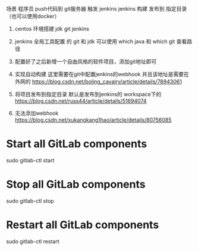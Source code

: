 场景
程序员 push代码到 git服务器
触发 jenkins 
jenkins 构建 发布到 指定目录（也可以使用docker）

1. centos 环境搭建
jdk  git jenkins 

2. jenkins 全局工具配置 的 git 和 jdk
可以使用 which java 和 which git 查看路径

3. 配置好了之后新增一个自由风格的软件项目，添加git地址即可

4. 实现自动构建
这里需要在git中配置jenkins的webhook
并且该地址是需要在外网的
https://blog.csdn.net/boling_cavalry/article/details/78943061

5. 将项目发布到指定目录
默认是发布到jenkins的 workspace下的
https://blog.csdn.net/russ44/article/details/51694074

6. 无法添加webhook
https://blog.csdn.net/xukangkang1hao/article/details/80756085

# Start all GitLab components
sudo gitlab-ctl start


# Stop all GitLab components
sudo gitlab-ctl stop


# Restart all GitLab components
sudo gitlab-ctl restart
